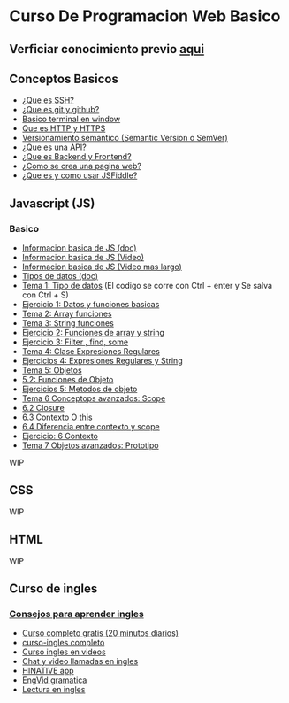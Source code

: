 # Curso De Programacion Web Basico

## Verficiar conocimiento previo [aqui](https://github.com/charly-palencia/developer-roadmap)

## Conceptos Basicos
- [¿Que es SSH?](https://www.youtube.com/watch?v=QgnzJ3nQylI)
- [¿Que es git y github?](https://www.youtube.com/watch?v=YlBy34ECh2s)
- [Basico terminal en window](https://www.youtube.com/watch?v=W6434nulBu8)
- [Que es HTTP y HTTPS](https://www.youtube.com/watch?v=6f7VKDmBBdM)
- [Versionamiento semantico (Semantic Version o SemVer)](https://www.youtube.com/watch?v=dj8H2mqiAtU)
- [¿Que es una API?](https://www.youtube.com/watch?v=u2Ms34GE14U)
- [¿Que es Backend y Frontend?](https://www.youtube.com/watch?v=50RbVujPPGs)
- [¿Como se crea una pagina web?](https://www.youtube.com/watch?v=iIyoWWiMDC4)
- [¿Que es y como usar JSFiddle?](https://www.youtube.com/watch?v=TBbYSqbEYcg)
## Javascript (JS)

### Basico

- [Informacion basica de JS (doc)](https://developer.mozilla.org/es/docs/Learn/JavaScript/First_steps/Qu%C3%A9_es_JavaScript)  
- [Informacion basica de JS (Video)](https://www.youtube.com/watch?v=0yPIZLbE1y0)  
- [Informacion basica de JS (Video mas largo)](https://www.youtube.com/watch?v=viQ6creGqFM)  
- [Tipos de datos (doc)](https://www.todojs.com/tipos-datos-javascript-es6/)
- [Tema 1: Tipo de datos](https://jsfiddle.net/chalien/sr4eujLa/)  (El codigo se corre con Ctrl + enter y Se salva con Ctrl + S)
- [Ejercicio 1: Datos y funciones basicas](https://jsfiddle.net/chalien/1hLzv5qp/latest)
- [Tema 2: Array funciones](https://developer.mozilla.org/es/docs/Web/JavaScript/Referencia/Objetos_globales/Array)
- [Tema 3: String funciones](https://developer.mozilla.org/es/docs/Web/JavaScript/Referencia/Objetos_globales/String)
- [Ejercicio 2: Funciones de array y string](https://jsfiddle.net/chalien/d2kqpvgz/latest)
- [Ejercicio 3: Filter , find, some](https://jsfiddle.net/chalien/7ma4u62c/latest)
- [Tema 4: Clase Expresiones Regulares](https://jsfiddle.net/chalien/r7zm4qg5/latest)
- [Ejercicios 4: Expresiones Regulares y String](https://docs.google.com/document/d/1Zrgivhuw0M4B8FRBNsU9GWtaqKkdhANLzUkn7MFynP4/edit?usp=sharing)
- [Tema 5: Objetos](https://developer.mozilla.org/es/docs/Web/JavaScript/Guide/Trabajando_con_objectos)
- [5.2: Funciones de Objeto](https://developer.mozilla.org/es/docs/Web/JavaScript/Referencia/Objetos_globales/Object)
- [Ejercicios 5: Metodos de objeto](https://jsfiddle.net/chalien/9vewx6yu/latest)
- [Tema 6 Conceptops avanzados: Scope](https://developer.mozilla.org/en-US/docs/Glossary/Scope)
- [6.2 Closure](https://developer.mozilla.org/es/docs/Web/JavaScript/Closures)
- [6.3 Contexto O this](https://developer.mozilla.org/es/docs/Web/JavaScript/Referencia/Operadores/this)
- [6.4 Diferencia entre contexto y scope](https://medium.com/sngular-devs/javascript-desmenuzando-el-scope-8fe46956e6f8#:~:text=Contexto,this%20en%20el%20mismo%20Scope.)
- [Ejercicio: 6 Contexto]()
- [Tema 7 Objetos avanzados: Prototipo]()



WIP

## CSS

WIP

## HTML

WIP

## Curso de ingles 

### [Consejos para aprender ingles](https://www.youtube.com/watch?v=SO2XP91hhWM)

- [Curso completo gratis (20 minutos diarios)](https://www.aprenderinglesrapidoyfacil.com/20-minutos/)
- [curso-ingles completo](https://www.curso-ingles.com/)
- [Curso ingles en videos](https://www.youtube.com/watch?v=r-Kb8SrR5LQ)
- [Chat y video llamadas en ingles](https://www.hellotalk.com/about/)
- [HINATIVE app](https://www.youtube.com/watch?v=daq9vVDb1Co)
- [EngVid gramatica](https://www.youtube.com/channel/UCKRBA9XfgzAtJodE4t8cUeg)
- [Lectura en ingles](https://readtheory.org/)
